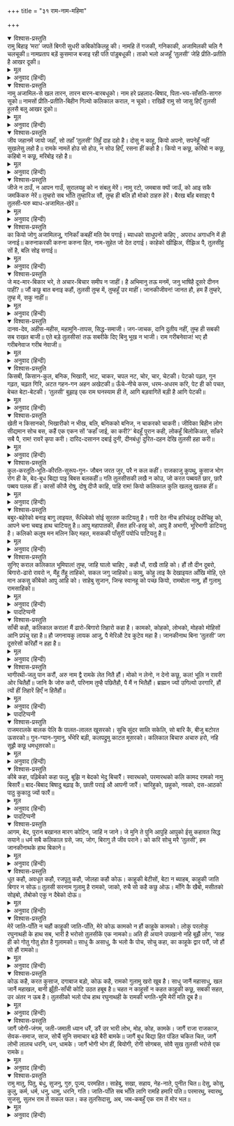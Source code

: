 +++
title = "३१ राम-नाम-महिमा"

+++


<details open><summary>विश्वास-प्रस्तुति</summary>
रामु बिहाइ ‘मरा’ जपतें बिगरी सुधरी कबिकोकिलहू की।  
नामहि तें गजकी, गनिकाकी, अजामिलकी चलि गै चलचूकी॥  
नामप्रताप बड़ें कुसमाज बजाइ रही पति पांडुबधूकी।  
ताको भलो अजहूँ ‘तुलसी’ जेहि प्रीति-प्रतीति है आखर दूकी॥
</details>

<details><summary>मूल</summary>

रामु बिहाइ ‘मरा’ जपतें बिगरी सुधरी कबिकोकिलहू की।  
नामहि तें गजकी, गनिकाकी, अजामिलकी चलि गै चलचूकी॥  
नामप्रताप बड़ें कुसमाज बजाइ रही पति पांडुबधूकी।  
ताको भलो अजहूँ ‘तुलसी’ जेहि प्रीति-प्रतीति है आखर दूकी॥
</details>

<details><summary>अनुवाद (हिन्दी)</summary>

सीधा रामनाम त्यागकर उलटा ‘मरा’, ‘मरा’ जपनेसे कवि-कोकिल (श्रीवाल्मीकिजी) की बिगड़ी सुधर गयी। रामनामसे ही गजकी और गणिकाकी बन गयी और अजामिलका धोखा भी चल गया। रामनामहीके प्रतापसे बड़े कुसमाजमें अर्थात् दुर्योधनकी सभामें द्रौपदीकी लाज डंकेकी चोट रह गयी। गोसाईंजी कहते हैं कि जिसको ‘राम’ इन दोनों अक्षरोंमें प्रीति और प्रतीति है, उसका अब भी भला ही है॥ ८९॥
</details>

<details open><summary>विश्वास-प्रस्तुति</summary>
नामु अजामिल-से खल तारन, तारन बारन-बारबधूको।  
नाम हरे प्रहलाद-बिषाद, पिता-भय-साँसति-सागरु सूको॥  
नामसों प्रीति-प्रतीति-बिहीन गिल्यो कलिकाल कराल, न चूको।  
राखिहैं रामु सो जासु हिएँ तुलसी हुलसै बलु आखर दूको॥
</details>

<details><summary>मूल</summary>

नामु अजामिल-से खल तारन, तारन बारन-बारबधूको।  
नाम हरे प्रहलाद-बिषाद, पिता-भय-साँसति-सागरु सूको॥  
नामसों प्रीति-प्रतीति-बिहीन गिल्यो कलिकाल कराल, न चूको।  
राखिहैं रामु सो जासु हिएँ तुलसी हुलसै बलु आखर दूको॥
</details>

<details><summary>अनुवाद (हिन्दी)</summary>

रामनाम अजामिल-जैसे खलोंको भी तारनेवाला है, गज और वेश्याका भी निस्तार करनेवाला है। नामहीने प्रह्लादके विषादका नाश किया और उनके पिता (हिरण्यकशिपु) से होनेवाले भय और साँसतरूपी समुद्रको सुखा दिया। रामनाममें जिसकी प्रीति और प्रतीति नहीं है, उसको कराल कलिकाल निगल जानेमें कभी नहीं चूका अर्थात् निगल ही गया। गोस्वामीजी कहते हैं कि जिसके हृदयमें ‘रा’ और ‘म’—इन दो अक्षरोंका बल हुलसता है, उसकी रक्षा श्रीरामजी करेंगे॥ ९०॥
</details>

<details open><summary>विश्वास-प्रस्तुति</summary>
जीव जहानमें जायो जहाँ, सो तहाँ ‘तुलसी’ तिहुँ दाह दहो है।  
दोसु न काहू, कियो अपनो, सपनेहूँ नहीं सुखलेसु लहो है॥  
रामके नामतें होउ सो होउ, न सोउ हिएँ, रसना हीं कहो है।  
कियो न कछू, करिबो न कछू, कहिबो न कछू, मरिबोइ रहो है॥
</details>

<details><summary>मूल</summary>

जीव जहानमें जायो जहाँ, सो तहाँ ‘तुलसी’ तिहुँ दाह दहो है।  
दोसु न काहू, कियो अपनो, सपनेहूँ नहीं सुखलेसु लहो है॥  
रामके नामतें होउ सो होउ, न सोउ हिएँ, रसना हीं कहो है।  
कियो न कछू, करिबो न कछू, कहिबो न कछू, मरिबोइ रहो है॥
</details>

<details><summary>अनुवाद (हिन्दी)</summary>

तुलसीदासजी कहते हैं—संसारमें जीव जहाँ भी उत्पन्न होता है, वहीं तीनों तापोंसे जलता रहता है। (इसमें) किसीका दोष नहीं है, (सब) अपने ही कियेका फल है, इसीसे उसे स्वप्नमें भी लेशमात्र सुख नहीं मिलता। रामनामके प्रभावसे जो कुछ होना हो सो (भले ही) हो, किंतु उस नामको भी मैं हृदयसे नहीं लेता, केवल जिह्वासे ही कहता हूँ। इसके अतिरिक्त मैंने (आजतक) न तो कुछ किया है, न कुछ करना है और न कुछ कहना ही है। अब तो केवल मरना ही बाकी है॥ ९१॥
</details>

<details open><summary>विश्वास-प्रस्तुति</summary>
जीजे न ठाउँ, न आपन गाउँ, सुरालयहू को न संबलु मेरें।  
नामु रटो, जमबास क्यों जाउँ, को आइ सकै जमकिंकरु नेरें॥  
तुम्हरो सब भाँति तुम्हारिअ सौं, तुम्ह ही बलि हौ मोको ठाहरु हेरें।  
बैरख बाँह बसाइए पै तुलसी-घरु ब्याध-अजामिल-खेरें॥
</details>

<details><summary>मूल</summary>

जीजे न ठाउँ, न आपन गाउँ, सुरालयहू को न संबलु मेरें।  
नामु रटो, जमबास क्यों जाउँ, को आइ सकै जमकिंकरु नेरें॥  
तुम्हरो सब भाँति तुम्हारिअ सौं, तुम्ह ही बलि हौ मोको ठाहरु हेरें।  
बैरख बाँह बसाइए पै तुलसी-घरु ब्याध-अजामिल-खेरें॥
</details>

<details><summary>अनुवाद (हिन्दी)</summary>

मेरे पास जीवित रहनेके लिये भी कोई ठिकाना नहीं है। न तो कोई अपना गाँव है और न देवलोकमें जानेका ही कोई सामान है। मैंने रामनाम रटा है, इसलिये यमलोक भी कैसे जा सकता हूँ—(ऐसी दशामें) कौन यमदूत मेरे समीप आ सकता है। आपकी कसम, अब तो सब प्रकारसे मैं आपका ही हूँ और बलिहारी जाऊँ, आपहीका मैंने आश्रय ढूँढ़ा है। अत: अब आप अपनी भुजारूप पताकाके नीचे व्याध और अजामिलके खेड़ेमें ही तुलसीदासका भी घर बसा दीजिये॥ ९२॥
</details>

<details open><summary>विश्वास-प्रस्तुति</summary>
का कियो जोगु अजामिलजू, गनिकाँ कबहीं मति पेम पगाई।  
ब्याधको साधुपनो कहिए , अपराध अगाधनि में ही जनाई॥  
करुनाकरकी करुना करुना हित, नाम-सुहेत जो देत दगाई।  
काहेको खीझिअ, रीझिअ पै, तुलसीहु सों है, बलि सोइ सगाई॥
</details>

<details><summary>मूल</summary>

का कियो जोगु अजामिलजू, गनिकाँ कबहीं मति पेम पगाई।  
ब्याधको साधुपनो कहिए , अपराध अगाधनि में ही जनाई॥  
करुनाकरकी करुना करुना हित, नाम-सुहेत जो देत दगाई।  
काहेको खीझिअ, रीझिअ पै, तुलसीहु सों है, बलि सोइ सगाई॥
</details>

<details><summary>अनुवाद (हिन्दी)</summary>

अजामिलने कौन-सा योग साधा था और (पिङ्गला) वेश्याने अपनी बुद्धिको कब प्रभुके प्रेममें पागा था। भला, आप व्याधकी ही साधुता बतलाइये, वह तो अगाध अपराधोंमें ही दिखायी देती थी। करुणानिधान (श्रीराम) की जो करुणा है वह तो करुणा करनेके ही लिये है [अर्थात् वह तो अकारण ही सबपर रहती है, उसे प्राप्त करनेके लिये किसी गुणकी आवश्यकता नहीं है] जो नामका सुन्दर निमित्त लेकर आपको धोखा देता है, हे रघुनाथजी! आप उससे रूठते क्यों हैं, कृपया प्रसन्न होइये। तुलसीदासके साथ भी आपका वही सम्बन्ध है, वह आपपर बलिहारी जाता है॥ ९३॥
</details>

<details open><summary>विश्वास-प्रस्तुति</summary>
जे मद-मार-बिकार भरे, ते अचार-बिचार समीप न जाहीं।  
है अभिमानु तऊ मनमें, जनु भाषिहै दूसरे दीनन पाहीं?॥  
जौं कछु बात बनाइ कहौं, तुलसी तुम्ह में, तुम्हहूँ उर माहीं।  
जानकीजीवन! जानत हौ, हम हैं तुम्हरे, तुम्ह में, सकु नाहीं॥
</details>

<details><summary>मूल</summary>

जे मद-मार-बिकार भरे, ते अचार-बिचार समीप न जाहीं।  
है अभिमानु तऊ मनमें, जनु भाषिहै दूसरे दीनन पाहीं?॥  
जौं कछु बात बनाइ कहौं, तुलसी तुम्ह में, तुम्हहूँ उर माहीं।  
जानकीजीवन! जानत हौ, हम हैं तुम्हरे, तुम्ह में, सकु नाहीं॥
</details>

<details><summary>अनुवाद (हिन्दी)</summary>

जो पुरुष अभिमान और कामविकारसे भरे हैं, वे आचार-विचारके पास भी नहीं फटकते। [यह तुलसीदास भी ऐसा ही है] तथापि इसके मनमें यह अभिमान है कि यह आपके सिवा किसी और दीन [देवता या मनुष्य] से याचना नहीं करेगा। तुलसीदासजी कहते हैं—यदि मैं कोई बात बनाकर कहता होऊँ तो मैं आपके अंदर हूँ और आप भी मेरे हृदयमें विराजमान हैं [इसलिये आपसे कोई दुराव नहीं हो सकता]। हे जानकीजीवन! आप यह जानते हैं कि हम आपके हैं और आपहीके अंदर रहते हैं—इसमें कोई संदेह नहीं॥ ९४॥
</details>

<details open><summary>विश्वास-प्रस्तुति</summary>
दानव-देव, अहीस-महीस, महामुनि-तापस, सिद्ध-समाजी।  
जग-जाचक, दानि दुतीय नहीं, तुम्ह ही सबकी सब राखत बाजी॥  
एते बड़े तुलसीस! तऊ सबरीके दिए बिनु भूख न भाजी।  
राम गरीबनेवाज! भए हौ गरीबनेवाज गरीब नेवाजी॥
</details>

<details><summary>मूल</summary>

दानव-देव, अहीस-महीस, महामुनि-तापस, सिद्ध-समाजी।  
जग-जाचक, दानि दुतीय नहीं, तुम्ह ही सबकी सब राखत बाजी॥  
एते बड़े तुलसीस! तऊ सबरीके दिए बिनु भूख न भाजी।  
राम गरीबनेवाज! भए हौ गरीबनेवाज गरीब नेवाजी॥
</details>

<details><summary>अनुवाद (हिन्दी)</summary>

दानव-देवता, शेषादि सर्पोंके राजा तथा पृथ्वीके राजा, महर्षि, तपस्वी और सिद्धगण—ये सब संसारमें माँगनेवाले ही हैं। आपके सिवा संसारमें कोई दूसरा दानी नहीं है; आप ही सबकी सारी बातें बनाते हैं। हे तुलसीश्वर! आप इतने बड़े हैं, तो भी शबरीके दिये हुए (जूठे बेर) बिना आपकी भूख नहीं भागी। हे दीनोंके प्रतिपालक राम! आप दीनोंकी रक्षा करके ही गरीबनिवाज हुए हैं (अत: मेरी भी रक्षा कीजिये)॥ ९५॥
</details>

<details open><summary>विश्वास-प्रस्तुति</summary>
किसबी, किसान-कुल, बनिक, भिखारी, भाट,  
चाकर, चपल नट, चोर, चार, चेटकी।  
पेटको पढ़त, गुन गढ़त, चढ़त गिरि,  
अटत गहन-गन अहन अखेटकी॥  
ऊँचे-नीचे करम, धरम-अधरम करि,  
पेट ही को पचत, बेचत बेटा-बेटकी।  
‘तुलसी’ बुझाइ एक राम घनस्याम ही तें,  
आगि बड़वागितें बड़ी है आगि पेटकी॥
</details>

<details><summary>मूल</summary>

किसबी, किसान-कुल, बनिक, भिखारी, भाट,  
चाकर, चपल नट, चोर, चार, चेटकी।  
पेटको पढ़त, गुन गढ़त, चढ़त गिरि,  
अटत गहन-गन अहन अखेटकी॥  
ऊँचे-नीचे करम, धरम-अधरम करि,  
पेट ही को पचत, बेचत बेटा-बेटकी।  
‘तुलसी’ बुझाइ एक राम घनस्याम ही तें,  
आगि बड़वागितें बड़ी है आगि पेटकी॥
</details>

<details><summary>अनुवाद (हिन्दी)</summary>

श्रमजीवी, किसान, व्यापारी, भिखारी, भाट, सेवक, चञ्चल नट, चोर, दूत और बाजीगर—सब पेटहीके लिये पढ़ते, अनेक उपाय रचते, पर्वतोंपर चढ़ते और मृगयाकी खोजमें दुर्गम वनोंमें विचरते हैं। सब लोग पेटहीके लिये ऊँचे-नीचे कर्म तथा धर्म-अधर्म करते हैं, यहाँतक कि अपने बेटा-बेटीतकको बेच देते हैं। तुलसीदासजी कहते हैं—यह पेटकी आग बड़वाग्निसे भी बड़ी है; यह तो केवल एक भगवान् रामरूप श्याममेघके द्वारा ही बुझायी जा सकती है॥ ९६॥
</details>

<details open><summary>विश्वास-प्रस्तुति</summary>
खेती न किसानको, भिखारीको न भीख, बलि,  
बनिकको बनिज, न चाकरको चाकरी।  
जीविका बिहीन लोग सीद्यमान सोच बस,  
कहैं एक एकन सों ‘कहाँ जाई, का करी?’  
बेदहूँ पुरान कही, लोकहूँ बिलोकिअत,  
साँकरे सबै पै, राम! रावरें कृपा करी।  
दारिद-दसानन दबाई दुनी, दीनबंधु!  
दुरित-दहन देखि तुलसी हहा करी॥
</details>

<details><summary>मूल</summary>

खेती न किसानको, भिखारीको न भीख, बलि,  
बनिकको बनिज, न चाकरको चाकरी।  
जीविका बिहीन लोग सीद्यमान सोच बस,  
कहैं एक एकन सों ‘कहाँ जाई, का करी?’  
बेदहूँ पुरान कही, लोकहूँ बिलोकिअत,  
साँकरे सबै पै, राम! रावरें कृपा करी।  
दारिद-दसानन दबाई दुनी, दीनबंधु!  
दुरित-दहन देखि तुलसी हहा करी॥
</details>

<details><summary>अनुवाद (हिन्दी)</summary>

(तुलसीदासजी कहते हैं—) हे राम! मैं आपकी बलि जाता हूँ, (वर्तमान समयमें) किसानोंकी खेती नहीं होती, भिखारीको भीख नहीं मिलती, बनियोंका व्यापार नहीं चलता और नौकरी करनेवालोंको नौकरी नहीं मिलती। (इस प्रकार) जीविकासे हीन होनेके कारण सब लोग दु:खी और शोकके वश होकर एक-दूसरेसे कहते हैं कि ‘कहाँ जायँ और क्या करें (कुछ सूझ नहीं पड़ता)’ वेद और पुराण भी कहते हैं तथा लोकमें भी देखा जाता है कि संकटमें तो आपहीने सबपर कृपा की है। हे दीनबन्धु! दारिद्रॺरूपी रावणने दुनियाको दबा लिया है और पापरूपी ज्वालाको देखकर तुलसीदास हा-हा करता है [अर्थात् अत्यन्त कातर होकर आपसे सहायताके लिये प्रार्थना करता है]॥ ९७॥
</details>

<details open><summary>विश्वास-प्रस्तुति</summary>
कुल-करतूति-भूति-कीरति-सुरूप-गुन-  
जौबन जरत जुर, परै न कल कहीं।  
राजकाजु कुपथु, कुसाज भोग रोग ही के,  
बेद-बुध बिद्या पाइ बिबस बलकहीं॥  
गति तुलसीसकी लखै न कोउ, जो करत  
पब्बयतें छार, छारै पब्बय पलक हीं।  
कासों कीजै रोषु, दोषु दीजै काहि, पाहि राम!  
कियो कलिकाल कुलि खललु खलक हीं॥
</details>

<details><summary>मूल</summary>

कुल-करतूति-भूति-कीरति-सुरूप-गुन-  
जौबन जरत जुर, परै न कल कहीं।  
राजकाजु कुपथु, कुसाज भोग रोग ही के,  
बेद-बुध बिद्या पाइ बिबस बलकहीं॥  
गति तुलसीसकी लखै न कोउ, जो करत  
पब्बयतें छार, छारै पब्बय पलक हीं।  
कासों कीजै रोषु, दोषु दीजै काहि, पाहि राम!  
कियो कलिकाल कुलि खललु खलक हीं॥
</details>

<details><summary>अनुवाद (हिन्दी)</summary>

सब लोग कुल, करनी, ऐश्वर्य, यश, सुन्दर रूप, गुण और यौवनके ज्वरमें जल रहे हैं (अर्थात् नष्ट हो रहे हैं); कहीं भी कल नहीं मिलता। इस रोगके लिये राजकार्य कुपथ्य है और नाना प्रकारके भोग इस रोगको बढ़ानेवाली दूषित सामग्री है और वेदके जाननेवाले विद्या पाकर विवश हो प्रलाप करने लगते हैं। तात्पर्य यह कि कुल इत्यादिके अभिमानसे तो जलते ही थे, अब राजकार्यरूपी कुपथ्य और भोगरूपी कुसमाज तथा वेद, बुद्धि और विद्या पाकर उन्मत्त हो गये हैं, अतएव कुछ सूझता नहीं। [इसी कारण] तुलसीदासके स्वामी (श्रीरामचन्द्र) की गतिको कोई नहीं जानता, जो पलमात्रमें पर्वतको खाक और खाकको पर्वत कर देते हैं। (ऐसी स्थिति देखकर) किसपर क्रोध किया जाय और किसको दोष दिया जाय। कलिकालने सारे संसारमें उपद्रव मचा दिया है; हे राम! रक्षा कीजिये॥ ९८॥
</details>

<details open><summary>विश्वास-प्रस्तुति</summary>
बबुर-बहेरेको बनाइ बागु लाइयत,  
रूँधिबेको सोई सुरतरु काटियतु है।  
गारी देत नीच हरिचंदहू दधीचिहू को,  
आपने चना चबाइ हाथ चाटियतु है॥  
आपु महापातकी, हँसत हरि-हरहू को,  
आपु है अभागी, भूरिभागी डाटियतु है।  
कलिको कलुष मन मलिन किए महत,  
मसककी पाँसुरीं पयोधि पाटियतु है॥
</details>

<details><summary>मूल</summary>

बबुर-बहेरेको बनाइ बागु लाइयत,  
रूँधिबेको सोई सुरतरु काटियतु है।  
गारी देत नीच हरिचंदहू दधीचिहू को,  
आपने चना चबाइ हाथ चाटियतु है॥  
आपु महापातकी, हँसत हरि-हरहू को,  
आपु है अभागी, भूरिभागी डाटियतु है।  
कलिको कलुष मन मलिन किए महत,  
मसककी पाँसुरीं पयोधि पाटियतु है॥
</details>

<details><summary>अनुवाद (हिन्दी)</summary>

(कलिके वशीभूत होकर लोग ऐसे हो गये हैं कि) बबूर और बहेड़ेका बाग लगाकर उसकी बाड़ बनानेके लिये कल्पवृक्षको काटकर लाते हैं और ऐसे नीच हो गये हैं कि हरिश्चन्द्र और दधीचिको भी गाली देते हैं [जिन्होंने परोपकारार्थ शरीरतक दान कर दिया था] और अपने चने चबाकर भी हाथ चाटते हैं [कि कहीं कुछ लगा तो नहीं है, अर्थात् परम दरिद्री हैं]। अपने तो महापातकी हैं, परंतु विष्णुभगवान् और शिवजीतकको हँसते हैं; स्वयं भाग्यहीन हैं; परंतु बड़े-बड़े भाग्यवानोंको डाँट देते हैं; कलिके पापोंने सबके मनोंको अत्यन्त मलिन कर दिया है, परंतु [ऐसी अवस्थामें भी ये लोक-परलोक सुधारना चाहते हैं] मानो मच्छरकी पसलियोंसे (अपार) समुद्रको पाटना चाहते हैं॥ ९९॥
</details>

<details open><summary>विश्वास-प्रस्तुति</summary>
सुनिए कराल कलिकाल भूमिपाल! तुम्ह,  
जाहि घालो चाहिए , कहौ धौं, राखै ताहि को।  
हौं तौ दीन दूबरो, बिगारो-ढारो रावरो न,  
मैंहू तैंहू ताहिको, सकल जगु जाहिको॥  
कामु, कोहु लाइ कै देखाइयत आँखि मोहि,  
एते मान अकसु कीबेको आपु आहि को।  
साहेबु सुजान, जिन्ह स्वानहू को पच्छ कियो,  
रामबोला नामु, हौं गुलामु रामसाहिको॥
</details>

<details><summary>मूल</summary>

सुनिए कराल कलिकाल भूमिपाल! तुम्ह,  
जाहि घालो चाहिए , कहौ धौं, राखै ताहि को।  
हौं तौ दीन दूबरो, बिगारो-ढारो रावरो न,  
मैंहू तैंहू ताहिको, सकल जगु जाहिको॥  
कामु, कोहु लाइ कै देखाइयत आँखि मोहि,  
एते मान अकसु कीबेको आपु आहि को।  
साहेबु सुजान, जिन्ह स्वानहू को पच्छ कियो,  
रामबोला नामु, हौं गुलामु रामसाहिको॥
</details>

<details><summary>अनुवाद (हिन्दी)</summary>

हे कराल कलिकाल महाराज! सुनो, जिसको तुम नष्ट करना चाहो, उसकी रक्षा भला कौन कर सकता है। मैं तो दीन-दुर्बल हूँ और आपका कुछ भी बिगाड़ा-गिराया नहीं। मैं भी और तुम भी उसी (ईश्वर) के हैं, जिसका यह सारा संसार है। तुम जो काम-क्रोधको मेरे पीछे लगाकर मुझे आँखें दिखलाते हो सो तुम इतना विरोध करनेवाले कौन हो? मेरे स्वामी (श्रीरामचन्द्रजी) बड़े विज्ञ हैं अर्थात् वे सब जानते हैं; उन्होंने श्वानका भी पक्ष किया था*। मैं तो रामशाहका गुलाम हूँ और रामबोला मेरा नाम है। [फिर वे मेरा पक्ष क्यों न करेंगे?]॥ १००॥
</details>

<details><summary>पादटिप्पनी</summary>

* एक दिन श्रीरामजीके राजदरबारमें एक कुत्ता आया और निवेदन किया—‘महाराज! सर्वार्थसिद्ध नामक भिक्षुक ब्राह्मणने बिना ही अपराध लाठीसे मेरा सिर फोड़ दिया, आप मेरा न्याय कर दीजिये।’ भगवान् ने ब्राह्मणको बुलाया और उससे पूछा कि ‘तुमने निरपराध कुत्तेके सिरमें क्यों लाठी मारी?’ ब्राह्मणने कहा कि ‘मैं भीख माँगता फिरता था, इसे मैंने रास्तेसे हटाया; जब यह न हटा, तब मैंने लकड़ी मार दी।’ ब्राह्मणको अदण्डनीय समझकर भगवान् विचार करने लगे। इतनेमें कुत्तेने कहा कि ‘भगवन्! आप इसे कालंजरका महंत बना दीजिये। मैं भी पूर्वजन्ममें वहींका महंत था। पूर्ण न्यायोचित व्यवहार करनेपर भी मुझे कुत्ता होना पड़ा, फिर इस क्रोधीका क्या कहना?’ इसपर भगवान् श्रीरामने उसे कालंजरका महंत बना दिया।
</details>

<details open><summary>विश्वास-प्रस्तुति</summary>
साँची कहौ, कलिकाल कराल! मैं ढारो-बिगारो तिहारो कहा है।  
कामको, कोहको, लोभको, मोहको मोहिसों आनि प्रपंचु रहा है॥  
हौ जगनायकु लायक आजु, पै मेरिऔ टेव कुटेव महा है।  
जानकीनाथ बिना ‘तुलसी’ जग दूसरेसों करिहौं न हहा है॥
</details>

<details><summary>मूल</summary>

साँची कहौ, कलिकाल कराल! मैं ढारो-बिगारो तिहारो कहा है।  
कामको, कोहको, लोभको, मोहको मोहिसों आनि प्रपंचु रहा है॥  
हौ जगनायकु लायक आजु, पै मेरिऔ टेव कुटेव महा है।  
जानकीनाथ बिना ‘तुलसी’ जग दूसरेसों करिहौं न हहा है॥
</details>

<details><summary>अनुवाद (हिन्दी)</summary>

हे कराल कलिकाल! सच कहो, मैंने तुम्हारा क्या ढाला या बिगाड़ा है? क्या यह काम, क्रोध, लोभ और मोहका जाल रच मुझहीपर फैलाना था? तुम आज जगत् के स्वामी और बड़े सामर्थ्यवान् हो। परंतु हे देव! मेरी भी यह बहुत बुरी आदत है कि जानकीनाथ (श्रीराम) के बिना किसी दूसरेके सामने हाहा नहीं खाता, यानी अपनी रक्षाके लिये प्रार्थना नहीं करता॥ १०१॥
</details>

<details open><summary>विश्वास-प्रस्तुति</summary>
भागीरथी-जलु पान करौं, अरु नाम द्वै रामके लेत नितै हौं।  
मोको न लेनो, न देनो कछू, कल! भूलि न रावरी ओर चितैहौं॥  
जानि कै जोरु करौ, परिनाम तुम्है पछितैहौ, पै मैं न भितैहौं।  
ब्राह्मन ज्यों उगिल्यो उरगारि, हौं त्यों हीं तिहारें हिएँ न हितैहौं॥
</details>

<details><summary>मूल</summary>

भागीरथी-जलु पान करौं, अरु नाम द्वै रामके लेत नितै हौं।  
मोको न लेनो, न देनो कछू, कल! भूलि न रावरी ओर चितैहौं॥  
जानि कै जोरु करौ, परिनाम तुम्है पछितैहौ, पै मैं न भितैहौं।  
ब्राह्मन ज्यों उगिल्यो उरगारि, हौं त्यों हीं तिहारें हिएँ न हितैहौं॥
</details>

<details><summary>अनुवाद (हिन्दी)</summary>

मैं गङ्गाजल पीता हूँ और नित्य रामके दो नाम लेता हूँ। हे कलिकाल! मुझे तुमसे कुछ भी लेना-देना (सरोकार) नहीं है और मैं भूलकर भी तुम्हारी ओर नहीं देखूँगा। यदि तुम जान-बूझकर मेरे साथ जोर (अत्याचार) करोगे तो परिणाममें तुम्हीं पछताओगे। मैं नहीं डरूँगा। जिस तरह गरुड़ने ब्राह्मणको नहीं पचनेके कारण उगल दिया, वैसे मैं भी तुम्हारे पेटमें नहीं पचूँगा*॥ १०२॥
</details>

<details><summary>पादटिप्पनी</summary>

* गरुड़जी एक समय धोखेसे एक ब्राह्मणको निगल गये। इससे उनके पेटमें जलन पैदा हुई। अन्तमें उन्हें उसे अपने पेटमेंसे निकाल देना पड़ा।
</details>

<details open><summary>विश्वास-प्रस्तुति</summary>
राजमरालके बालक पेलि कै पालत-लालत खूसरको।  
सुचि सुंदर सालि सकेलि, सो बारि कै, बीजु बटोरत ऊसरको॥  
गुन-ग्यान-गुमानु, भँभेरि बड़ी, कलपद्रुमु काटत मूसरको।  
कलिकाल बिचारु अचारु हरो, नहि सूझै कछू धमधूसरको॥
</details>

<details><summary>मूल</summary>

राजमरालके बालक पेलि कै पालत-लालत खूसरको।  
सुचि सुंदर सालि सकेलि, सो बारि कै, बीजु बटोरत ऊसरको॥  
गुन-ग्यान-गुमानु, भँभेरि बड़ी, कलपद्रुमु काटत मूसरको।  
कलिकाल बिचारु अचारु हरो, नहि सूझै कछू धमधूसरको॥
</details>

<details><summary>अनुवाद (हिन्दी)</summary>

लोग राजहंसके बच्चेको ठेलकर उल्लूके बच्चेका लालन-पालन करते हैं; सुन्दर और पवित्र धानको बटोर और जलाकर ऊसर भूमिके लिये बीज बटोरते हैं। गुण और ज्ञानका बड़ा अभिमान और सतर्कता है; (इसीलिये) मूसर बनानेके लिये कल्पवृक्षको काटते हैं। कलिकालने विचार और आचारको हर लिया है; इसीसे बुद्धिहीनोंको कुछ नहीं सूझता॥ १०३॥
</details>

<details open><summary>विश्वास-प्रस्तुति</summary>
कीबे कहा, पढ़िबेको कहा फलु, बूझि न बेदको भेदु बिचारैं।  
स्वारथको, परमारथको कलि कामद रामको नामु बिसारैं॥  
बाद-बिबाद बिषादु बढ़ाइ कै, छाती पराई औ आपनी जारैं।  
चारिहुको, छहुको, नवको, दस-आठको पाठु कुकाठु ज्यों फारैं॥
</details>

<details><summary>मूल</summary>

कीबे कहा, पढ़िबेको कहा फलु, बूझि न बेदको भेदु बिचारैं।  
स्वारथको, परमारथको कलि कामद रामको नामु बिसारैं॥  
बाद-बिबाद बिषादु बढ़ाइ कै, छाती पराई औ आपनी जारैं।  
चारिहुको, छहुको, नवको, दस-आठको पाठु कुकाठु ज्यों फारैं॥
</details>

<details><summary>अनुवाद (हिन्दी)</summary>

क्या कर्तव्य है और पढ़नेका क्या फल है—यह समझकर वेदके भेदको नहीं विचारते [वेदका सार तत्त्व और] कलियुगमें स्वार्थ एवं परमार्थके एकमात्र कल्पवृक्ष रामनामको बिसार दिया; (ज्ञानाभिमानवश व्यर्थके) वाद-विवादसे विषादको बढ़ाकर अपनी और दूसरोंकी छाती जलाते हैं और चारों वेद, छहों शास्त्र, नवों व्याकरण* और अठारहों पुराणोंको पढ़कर कुकाठको चीरनेके समान व्यर्थ गवाँ देते हैं। [भाव यह है कि उनका इन सब शास्त्रोंको पढ़ना वैसा ही निष्फल होता है जैसा कुकाठको चीरना।]॥ १०४॥
</details>

<details><summary>पादटिप्पनी</summary>

* नौ व्याकरण निम्नलिखित आचार्योंके चलाये हुए और उन्हींके नामसे प्रसिद्ध हैं—इन्द्र, चन्द्र, काशकृत्स्न, शाकटायन, आपिशलि, पाणिनि, अमर, जैनेन्द्र और सरस्वती।
</details>

<details open><summary>विश्वास-प्रस्तुति</summary>
आगम, बेद, पुरान बखानत मारग कोटिन, जाहिं न जाने।  
जे मुनि ते पुनि आपुहि आपुको ईसु कहावत सिद्ध सयाने॥  
धर्म सबै कलिकाल ग्रसे, जप, जोग, बिरागु लै जीव पराने।  
को करि सोचु मरै ‘तुलसी’, हम जानकीनाथके हाथ बिकाने॥
</details>

<details><summary>मूल</summary>

आगम, बेद, पुरान बखानत मारग कोटिन, जाहिं न जाने।  
जे मुनि ते पुनि आपुहि आपुको ईसु कहावत सिद्ध सयाने॥  
धर्म सबै कलिकाल ग्रसे, जप, जोग, बिरागु लै जीव पराने।  
को करि सोचु मरै ‘तुलसी’, हम जानकीनाथके हाथ बिकाने॥
</details>

<details><summary>अनुवाद (हिन्दी)</summary>

वेद, शास्त्र और पुराण करोड़ों मार्गोंका वर्णन करते हैं, परंतु वे समझमें नहीं आते और जो मुनिलोग हैं, वे अपने-आपको ही ईश्वर, सिद्ध और चतुर कहलवाते हैं। जितने धर्म थे, उन सबको कलियुग लील गया है तथा जप, योग और वैराग्यादि अपनी-अपनी जान लेकर भाग गये हैं। गोसाईंजी कहते हैं कि इनका सोच करके कौन मरे। हम तो जानकीनाथ श्रीरामचन्द्रके हाथ बिक गये हैं॥ १०५॥
</details>

<details open><summary>विश्वास-प्रस्तुति</summary>
धूत कहौ, अवधूत कहौ, रजपूतु कहौ, जोलहा कहौ कोऊ।  
काहूकी बेटीसों, बेटा न ब्याहब, काहूकी जाति बिगार न सोऊ॥  
तुलसी सरनाम गुलामु है रामको, जाको, रुचै सो कहै कछु ओऊ।  
माँगि कै खैबो, मसीतको सोइबो, लैबोको एकु न दैबेको दोऊ॥
</details>

<details><summary>मूल</summary>

धूत कहौ, अवधूत कहौ, रजपूतु कहौ, जोलहा कहौ कोऊ।  
काहूकी बेटीसों, बेटा न ब्याहब, काहूकी जाति बिगार न सोऊ॥  
तुलसी सरनाम गुलामु है रामको, जाको, रुचै सो कहै कछु ओऊ।  
माँगि कै खैबो, मसीतको सोइबो, लैबोको एकु न दैबेको दोऊ॥
</details>

<details><summary>अनुवाद (हिन्दी)</summary>

चाहे कोई धूर्त कहे अथवा परमहंस कहे; राजपूत कहे या जुलाहा कहे, मुझे किसीकी बेटीसे तो बेटेका ब्याह करना नहीं है, न मैं किसीसे सम्पर्क रखकर उसकी जाति ही बिगाड़ूँगा। तुलसीदास तो श्रीरामचन्द्रका प्रसिद्ध गुलाम है, जिसको जो रुचे सो कहो। मुझको तो माँगके खाना और मसजिद (देवालय) में सोना है; न किसीसे एक लेना है, न दो देना है॥ १०६॥
</details>

<details open><summary>विश्वास-प्रस्तुति</summary>
मेरें जाति-पाँति न चहौं काहूकी जाति-पाँति,  
मेरे कोऊ कामको न हौं काहूके कामको।  
लोकु परलोकु रघुनाथही के हाथ सब,  
भारी है भरोसो तुलसीकें एक नामको॥  
अति ही अयाने उपखानो नहि बूझैं लोग,  
‘साह ही को गोतु गोतु होत है गुलामको॥  
साधु कै असाधु, कै भलो कै पोच, सोचु कहा,  
का काहूके द्वार परौं, जो हौं सो हौं रामको॥
</details>

<details><summary>मूल</summary>

मेरें जाति-पाँति न चहौं काहूकी जाति-पाँति,  
मेरे कोऊ कामको न हौं काहूके कामको।  
लोकु परलोकु रघुनाथही के हाथ सब,  
भारी है भरोसो तुलसीकें एक नामको॥  
अति ही अयाने उपखानो नहि बूझैं लोग,  
‘साह ही को गोतु गोतु होत है गुलामको॥  
साधु कै असाधु, कै भलो कै पोच, सोचु कहा,  
का काहूके द्वार परौं, जो हौं सो हौं रामको॥
</details>

<details><summary>अनुवाद (हिन्दी)</summary>

मेरी कोई जाति-पाँति नहीं है और न मैं किसीकी जाति-पाँति चाहता हूँ। कोई मेरे कामका नहीं है और न मैं किसीके कामका हूँ। मेरा लोक-परलोक सब श्रीरामचन्द्रके हाथ है। तुलसीको तो एकमात्र रामनामका ही बहुत बड़ा भरोसा है। लोग अत्यन्त गँवार हैं—कहावत भी नहीं समझते कि जो गोत्र स्वामीका होता है, वही सेवकका होता है। साधु हूँ अथवा असाधु, भला हूँ अथवा बुरा, इसकी मुझे कोई परवा नहीं है। मैं जैसा कुछ भी हूँ श्रीरामचन्द्रका हूँ। क्या मैं किसीके दरवाजेपर पड़ा हूँ?॥ १०७॥
</details>

<details open><summary>विश्वास-प्रस्तुति</summary>
कोऊ कहै, करत कुसाज, दगाबाज बड़ो,  
कोऊ कहै, रामको गुलामु खरो खूब है।  
साधु जानैं महासाधु, खल जानैं महाखल,  
बानी झूँठी-साँची कोटि उठत हबूब है॥  
चहत न काहूसों न कहत काहूकी कछू,  
सबकी सहत, उर अंतर न ऊब है।  
तुलसीको भलो पोच हाथ रघुनाथही के  
रामकी भगति-भूमि मेरी मति दूब है॥
</details>

<details><summary>मूल</summary>

कोऊ कहै, करत कुसाज, दगाबाज बड़ो,  
कोऊ कहै, रामको गुलामु खरो खूब है।  
साधु जानैं महासाधु, खल जानैं महाखल,  
बानी झूँठी-साँची कोटि उठत हबूब है॥  
चहत न काहूसों न कहत काहूकी कछू,  
सबकी सहत, उर अंतर न ऊब है।  
तुलसीको भलो पोच हाथ रघुनाथही के  
रामकी भगति-भूमि मेरी मति दूब है॥
</details>

<details><summary>अनुवाद (हिन्दी)</summary>

कोई कहता है कि (यह तुलसी) कुसाज अर्थात् छल-कपट आदि करता है, कोई कहता है कि यह बड़ा दगाबाज है और कोई कहता है कि यह श्रीरामचन्द्रका खूब सच्चा सेवक है। साधु मुझे परम साधु जानते हैं और दुष्ट महादुष्ट समझते हैं। झूठी-सच्ची करोड़ों प्रकारकी बातोंकी लहरें उठा करती हैं। मैं तो किसीसे कुछ चाहता नहीं, न किसीके विषयमें कुछ कहता हूँ; सबकी सहता हूँ, चित्तमें कोई घबराहट नहीं है। तुलसीका बुरा-भला तो रघुनाथजीके ही हाथ है; मेरी बुद्धि रामभक्तिरूप भूमिमें दूबके समान है अर्थात् मेरी बुद्धिका परम आश्रय रामभक्ति ही है॥ १०८॥
</details>

<details open><summary>विश्वास-प्रस्तुति</summary>
जागैं जोगी-जंगम, जती-जमाती ध्यान धरैं,  
डरैं उर भारी लोभ, मोह, कोह, कामके।  
जागैं राजा राजकाज, सेवक-समाज, साज,  
सोचैं सुनि समाचार बड़े बैरी बामके॥  
जागैं बुध बिद्या हित पंडित चकित चित,  
जागैं लोभी लालच धरनि, धन, धामके।  
जागैं भोगी भोग हीं, बियोगी, रोगी सोगबस,  
सोवै सुख तुलसी भरोसे एक रामके॥
</details>

<details><summary>मूल</summary>

जागैं जोगी-जंगम, जती-जमाती ध्यान धरैं,  
डरैं उर भारी लोभ, मोह, कोह, कामके।  
जागैं राजा राजकाज, सेवक-समाज, साज,  
सोचैं सुनि समाचार बड़े बैरी बामके॥  
जागैं बुध बिद्या हित पंडित चकित चित,  
जागैं लोभी लालच धरनि, धन, धामके।  
जागैं भोगी भोग हीं, बियोगी, रोगी सोगबस,  
सोवै सुख तुलसी भरोसे एक रामके॥
</details>

<details><summary>अनुवाद (हिन्दी)</summary>

‘योगी, जंगम (परिव्राजक अथवा लिंगायत साधु), संन्यासी और मण्डली बनाकर रहनेवाले साधु इसलिये जागते हैं कि (एक ओर तो वे परमेश्वरका) ध्यान करते हैं और (दूसरी ओर) उनके मनमें काम, क्रोध, मोह, लोभका बड़ा भारी डर बना रहता है। राजालोग राजकाज, सेवा-मण्डल तथा अनेकों प्रकारकी सामग्रीके पीछे जागते रहते हैं और बड़े-बड़े प्रतिकूल शत्रुओंके समाचारको सुनकर शोचग्रस्त रहते हैं। बुद्धिमान् पण्डितलोग विद्याके लिये, लोभी पुरुष पृथ्वी, धन और घरके लोभमें जागते हैं, भोगीलोग भोगके लिये और वियोगी तथा रोगीलोग [विरह एवं रोगके] संतापके कारण जागते हैं, किंतु तुलसीदास तो एक रामजीके भरोसे सुखपूर्वक सोता है॥ १०९॥
</details>

<details open><summary>विश्वास-प्रस्तुति</summary>
रामु मातु, पितु, बंधु, सुजनु, गुरु, पूज्य, परमहित।  
साहेबु, सखा, सहाय, नेह-नाते, पुनीत चित॥  
देसु, कोसु, कुलु, कर्म, धर्म, धनु, धामु, धरनि, गति।  
जाति-पाँति सब भाँति लागि रामहि हमारि पति॥  
परमारथु, स्वारथु, सुजसु, सुलभ राम तें सकल फल।  
कह तुलसिदासु, अब, जब-कबहुँ एक राम तें मोर भल॥
</details>

<details><summary>मूल</summary>

रामु मातु, पितु, बंधु, सुजनु, गुरु, पूज्य, परमहित।  
साहेबु, सखा, सहाय, नेह-नाते, पुनीत चित॥  
देसु, कोसु, कुलु, कर्म, धर्म, धनु, धामु, धरनि, गति।  
जाति-पाँति सब भाँति लागि रामहि हमारि पति॥  
परमारथु, स्वारथु, सुजसु, सुलभ राम तें सकल फल।  
कह तुलसिदासु, अब, जब-कबहुँ एक राम तें मोर भल॥
</details>

<details><summary>अनुवाद (हिन्दी)</summary>

हमारे माता-पिता, बन्धु, आत्मीय, गुरु, पूज्य और परम हितकारी राम ही हैं। राम ही हमारे स्वामी, सखा और सहायक हैं तथा पवित्र चित्तसे जितने प्रेमके सम्बन्ध हैं, सब राम ही हैं। हमारे देश, कोश, कुल, धर्म-कर्म, धन, धाम और गति भी राम ही हैं। हमारे जाति-पाँति भी राम ही हैं और हमारी प्रतिष्ठा भी सब प्रकार श्रीरामहीके पीछे है। परमार्थ, स्वार्थ, सुयश, सब प्रकारके फल हमें रामहीसे सुलभ हैं। गोसाईंजी कहते हैं कि अभी या जब कभी हो, मेरा भला तो एक रामहीसे होगा॥ ११०॥
</details>
